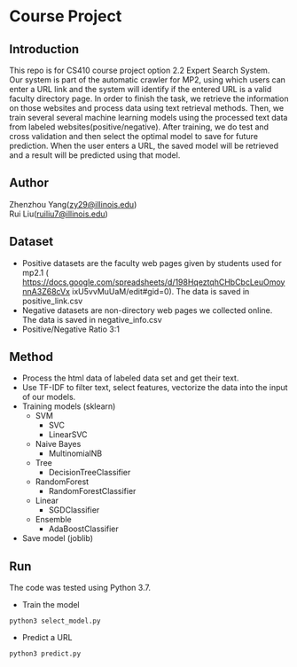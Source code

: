 # Course Project

## Introduction
This repo is for CS410 course project option 2.2 Expert Search System. \
Our system is part of the automatic crawler for MP2, using which users can enter a URL link and the system will identify if the entered URL is a valid faculty directory page.
In order to finish the task, we retrieve the information on those websites and process data using text retrieval methods.
Then, we train several several machine learning models using the processed text data from labeled websites(positive/negative). 
After training, we do test and cross validation and then select the optimal model to save for future prediction. 
When the user enters a URL, the saved model will be retrieved and a result will be predicted using that model.

## Author
Zhenzhou Yang(zy29@illinois.edu) \
Rui Liu(ruiliu7@illinois.edu)


## Dataset

* Positive datasets 
  are the faculty web pages given by students used for mp2.1 (​https://docs.google.com/spreadsheets/d/198HqeztqhCHbCbcLeuOmoynnA3Z68cVx ixU5vvMuUaM/edit#gid=0​). The data is saved in positive_link.csv
* Negative datasets are non-directory web pages we collected online. The data is saved in negative_info.csv
* Positive/Negative Ratio 3:1


## Method

* Process the html data of labeled data set and get their text. 
* Use TF-IDF to filter text, select features, vectorize the data into the input of our models.
* Training models (sklearn)
    + SVM
        - SVC
        - LinearSVC
    + Naive Bayes
        - MultinomialNB
    + Tree
        - DecisionTreeClassifier
    + RandomForest
        - RandomForestClassifier
    + Linear
        - SGDClassifier
    + Ensemble
        - AdaBoostClassifier
* Save model (joblib)

## Run
The code was tested using Python 3.7.

* Train the model
```angular2html
python3 select_model.py
```
* Predict a URL
```angular2html
python3 predict.py
```
